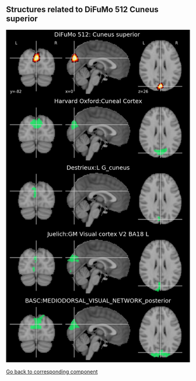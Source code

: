 


## Structures related to DiFuMo 512 Cuneus superior 

![240](240.jpg "Structures related to DiFuMo 512 Cuneus superior ")

[Go back to corresponding component](https://parietal-inria.github.io/DiFuMo/512/html/240.html)